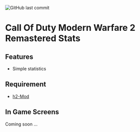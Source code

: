 ![GitHub last commit](https://img.shields.io/github/last-commit/Martos/h2-stats)
# Call Of Duty Modern Warfare 2 Remastered Stats

## Features

- Simple statistics

## Requirement

* [h2-Mod](https://github.com/fedddddd/h2-mod)

## In Game Screens

Coming soon ...